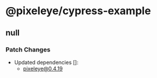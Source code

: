 # @pixeleye/cypress-example

## null

### Patch Changes

- Updated dependencies []:
  - pixeleye@0.4.19
